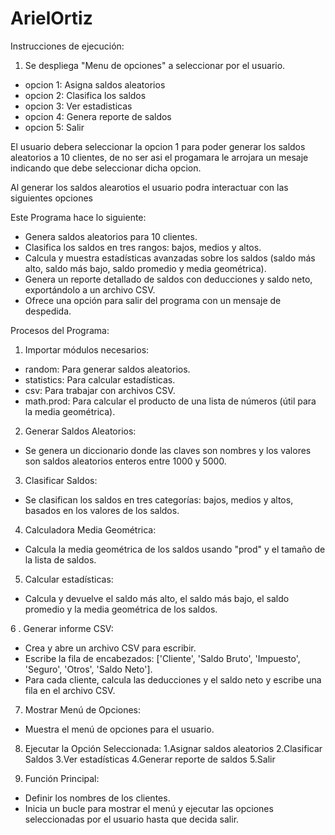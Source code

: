 # ArielOrtiz
Instrucciones de ejecución:
1. Se despliega "Menu de opciones" a seleccionar por el usuario.

- opcion 1: Asigna saldos aleatorios
- opcion 2: Clasifica los saldos
- opcion 3: Ver estadisticas
- opcion 4: Genera reporte de saldos
- opcion 5: Salir

El usuario debera seleccionar la opcion 1 para poder generar los saldos aleatorios a 10 clientes, de no ser asi el progamara le arrojara un mesaje indicando que debe seleccionar dicha opcion.

Al generar los saldos alearotios el usuario podra interactuar con las siguientes opciones









Este Programa hace lo siguiente:

* Genera saldos aleatorios para 10 clientes.
* Clasifica los saldos en tres rangos: bajos, medios y altos.
* Calcula y muestra estadísticas avanzadas sobre los saldos (saldo más alto, saldo más bajo, saldo promedio y media geométrica).
* Genera un reporte detallado de saldos con deducciones y saldo neto, exportándolo a un archivo CSV.
* Ofrece una opción para salir del programa con un mensaje de despedida.



Procesos del Programa:

1. Importar módulos necesarios:
* random: Para generar saldos aleatorios.
* statistics: Para calcular estadísticas.
* csv: Para trabajar con archivos CSV.
* math.prod: Para calcular el producto de una lista de números (útil para la media geométrica).

2. Generar Saldos Aleatorios:
* Se genera un diccionario donde las claves son nombres y los valores son saldos aleatorios enteros entre 1000 y 5000.

3. Clasificar Saldos:
* Se clasifican los saldos en tres categorías: bajos, medios y altos, basados ​​en los valores de los saldos.

4. Calculadora Media Geométrica:
* Calcula la media geométrica de los saldos usando "prod" y el tamaño de la lista de saldos.

5. Calcular estadísticas:
* Calcula y devuelve el saldo más alto, el saldo más bajo, el saldo promedio y la media geométrica de los saldos.

6 . Generar informe CSV:
* Crea y abre un archivo CSV para escribir.
* Escribe la fila de encabezados: ['Cliente', 'Saldo Bruto', 'Impuesto', 'Seguro', 'Otros', 'Saldo Neto'].
* Para cada cliente, calcula las deducciones y el saldo neto y escribe una fila en el archivo CSV.

7. Mostrar Menú de Opciones:
* Muestra el menú de opciones para el usuario.

8. Ejecutar la Opción Seleccionada:
1.Asignar saldos aleatorios
2.Clasificar Saldos
3.Ver estadísticas
4.Generar reporte de saldos
5.Salir

9. Función Principal:
* Definir los nombres de los clientes.
* Inicia un bucle para mostrar el menú y ejecutar las opciones seleccionadas por el usuario hasta que decida salir.